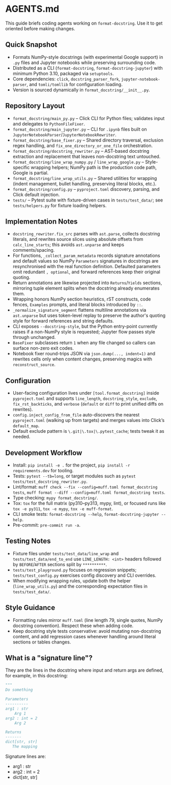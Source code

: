 # AGENTS.md

This guide briefs coding agents working on `format-docstring`. Use it to get
oriented before making changes.

## Quick Snapshot

- Formats NumPy-style docstrings (with experimental Google support) in `.py`
  files and Jupyter notebooks while preserving surrounding code.
- Distributed as a CLI (`format-docstring`, `format-docstring-jupyter`) with
  minimum Python 3.10, packaged via `setuptools`.
- Core dependencies: `click`, `docstring_parser_fork`,
  `jupyter-notebook-parser`, and `tomli/tomllib` for configuration loading.
- Version is sourced dynamically in `format_docstring/__init__.py`.

## Repository Layout

- `format_docstring/main_py.py` – Click CLI for Python files; validates input
  and delegates to `PythonFileFixer`.
- `format_docstring/main_jupyter.py` – CLI for `.ipynb` files built on
  `JupyterNotebookParser`/`JupyterNotebookRewriter`.
- `format_docstring/base_fixer.py` – Shared directory traversal, exclusion
  regex handling, and `fix_one_directory_or_one_file` orchestration.
- `format_docstring/docstring_rewriter.py` – AST-based docstring extraction and
  replacement that leaves non-docstring text untouched.
- `format_docstring/line_wrap_numpy.py` / `line_wrap_google.py` –
  Style-specific wrapping helpers; NumPy path is the production code path,
  Google is partial.
- `format_docstring/line_wrap_utils.py` – Shared utilities for wrapping (indent
  management, bullet handling, preserving literal blocks, etc.).
- `format_docstring/config.py` – `pyproject.toml` discovery, parsing, and Click
  default injection.
- `tests/` – Pytest suite with fixture-driven cases in `tests/test_data/`; see
  `tests/helpers.py` for fixture loading helpers.

## Implementation Notes

- `docstring_rewriter.fix_src` parses with `ast.parse`, collects docstring
  literals, and rewrites source slices using absolute offsets from
  `calc_line_starts`; this avoids `ast.unparse` and keeps comments/spacing.
- For functions, `_collect_param_metadata` records signature annotations and
  default values so NumPy `Parameters` signatures in docstrings are
  resynchronised with the real function definition. Defaulted parameters omit
  redundant `, optional`, and forward references keep their original quoting.
- Return annotations are likewise projected into `Returns`/`Yields` sections,
  mirroring tuple element splits when the docstring already enumerates them.
- Wrapping honors NumPy section heuristics, rST constructs, code fences,
  `Examples` prompts, and literal blocks introduced by `::`.
- `_normalize_signature_segment` flattens multiline annotations via
  `ast.unparse` but uses token-level replay to preserve the author's quoting
  style for forward references and string defaults.
- CLI exposes `--docstring-style`, but the Python entry-point currently raises
  if a non-NumPy style is requested; Jupyter flow passes style through
  unchanged.
- `BaseFixer` subclasses return `1` when any file changed so callers can
  surface non-zero exit codes.
- Notebook fixer round-trips JSON via `json.dump(..., indent=1)` and rewrites
  cells only when content changes, preserving magics with `reconstruct_source`.

## Configuration

- User-facing configuration lives under `[tool.format_docstring]` inside
  `pyproject.toml` and supports `line_length`, `docstring_style`, `exclude`,
  `fix_rst_backticks`, and `verbose` (`default` or `diff` to print unified
  diffs on rewrites).
- `config.inject_config_from_file` auto-discovers the nearest `pyproject.toml`
  (walking up from targets) and merges values into Click’s `default_map`.
- Default exclude pattern is `\.git|\.tox|\.pytest_cache`; tests tweak it as
  needed.

## Development Workflow

- Install: `pip install -e .` for the project,
  `pip install -r requirements.dev` for tooling.
- Tests: `pytest --tb=long`, or target modules such as
  `pytest tests/test_docstring_rewriter.py`.
- Lint/format: `muff check --fix --config=muff.toml format_docstring tests`,
  `muff format --diff --config=muff.toml format_docstring tests`.
- Type checking: `mypy format_docstring/`.
- Tox: `tox` for the full matrix (py310–py313, mypy, lint), or focused runs
  like `tox -e py311`, `tox -e mypy`, `tox -e muff-format`.
- CLI smoke tests: `format-docstring --help`,
  `format-docstring-jupyter --help`.
- Pre-commit: `pre-commit run -a`.

## Testing Notes

- Fixture files under `tests/test_data/line_wrap` and
  `tests/test_data/end_to_end` use `LINE_LENGTH: <int>` headers followed by
  `BEFORE`/`AFTER` sections split by `**********`.
- `tests/test_playground.py` focuses on regression snippets;
  `tests/test_config.py` exercises config discovery and CLI overrides.
- When modifying wrapping rules, update both the helper (`line_wrap_utils.py`)
  and the corresponding expectation files in `tests/test_data/`.

## Style Guidance

- Formatting rules mirror `muff.toml` (line length 79, single quotes, NumPy
  docstring convention). Respect these when adding code.
- Keep docstring style tests conservative: avoid mutating non-docstring
  content, and add regression cases whenever handling around literal sections
  or tables changes.

## What is a "signature line"?

They are the lines in the docstring where input and return args are defined,
for example, in this docstring:

```python
"""
Do something

Parameters
----------
arg1 : str
    Arg 1
arg2 : int = 2
    Arg 2

Returns
-------
dict[str, str]
   The mapping
```

Signature lines are:

- arg1 : str
- arg2 : int = 2
- dict[str, str]
